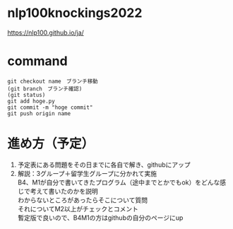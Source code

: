 # nlp100knockings2022
https://nlp100.github.io/ja/

# command
```
git checkout name　ブランチ移動
(git branch　ブランチ確認)
(git status)
git add hoge.py
git commit -m "hoge commit"
git push origin name
```

# 進め方（予定）
1. 予定表にある問題をその日までに各自で解き、githubにアップ
2. 解説：3グループ＋留学生グループに分かれて実施<br>
B4、M1が自分で書いてきたプログラム（途中までとかでもok）をどんな感じで考えて書いたのかを説明<br>
わからないところがあったらそこについて質問<br>
それについてM2以上がチェックとコメント<br>
暫定版で良いので、B4M1の方はgithubの自分のページにup<br>
